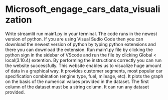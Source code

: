 # Microsoft_engage_cars_data_visualization
Write streamlit run main1.py in your terminal.
The code runs in the newest version of python.
If you are using Visual Sudio Code then you can download the newest version of python by typing python extensions and there you can download the extension.
Run main1.py file by clicking the python sign in the sidebar of VScode and run the file by clicking Global < local(3.10.4) extention. By performing the instructions correctly you can run the website successfully.
This website enables us to visualize huge amount of data in a graphical way. It provides customer segments, most popular car specification combination (engine type, fuel, mileage, etc).
It plots the graph on the basis of the numerical values provided in the dataset.
The first column of the dataset must be a string column.
It can run any dataset provided. 
